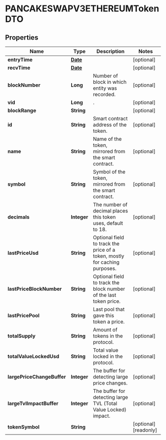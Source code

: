 

# PANCAKESWAPV3ETHEREUMTokenDTO

## Properties

Name | Type | Description | Notes
------------ | ------------- | ------------- | -------------
**entryTime** | [**Date**](Date.md) |  |  [optional]
**recvTime** | [**Date**](Date.md) |  |  [optional]
**blockNumber** | **Long** | Number of block in which entity was recorded. |  [optional]
**vid** | **Long** | . |  [optional]
**blockRange** | **String** |  |  [optional]
**id** | **String** | Smart contract address of the token. |  [optional]
**name** | **String** | Name of the token, mirrored from the smart contract. |  [optional]
**symbol** | **String** | Symbol of the token, mirrored from the smart contract. |  [optional]
**decimals** | **Integer** | The number of decimal places this token uses, default to 18. |  [optional]
**lastPriceUsd** | **String** | Optional field to track the price of a token, mostly for caching purposes. |  [optional]
**lastPriceBlockNumber** | **String** | Optional field to track the block number of the last token price. |  [optional]
**lastPricePool** | **String** | Last pool that gave this token a price. |  [optional]
**totalSupply** | **String** | Amount of tokens in the protocol. |  [optional]
**totalValueLockedUsd** | **String** | Total value locked in the protocol. |  [optional]
**largePriceChangeBuffer** | **Integer** | The buffer for detecting large price changes. |  [optional]
**largeTvlImpactBuffer** | **Integer** | The buffer for detecting large TVL (Total Value Locked) impact. |  [optional]
**tokenSymbol** | **String** |  |  [optional] [readonly]




